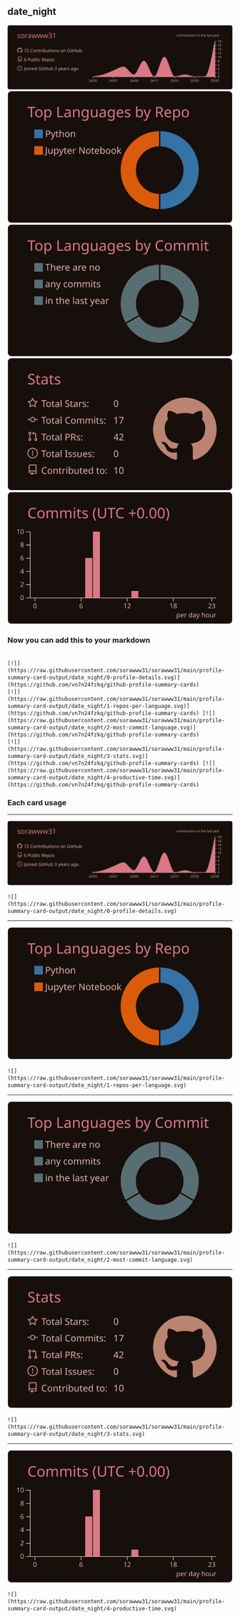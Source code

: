 ## date_night

[![](./0-profile-details.svg)](https://github.com/vn7n24fzkq/github-profile-summary-cards)
[![](./1-repos-per-language.svg)](https://github.com/vn7n24fzkq/github-profile-summary-cards) [![](./2-most-commit-language.svg)](https://github.com/vn7n24fzkq/github-profile-summary-cards)
[![](./3-stats.svg)](https://github.com/vn7n24fzkq/github-profile-summary-cards) [![](./4-productive-time.svg)](https://github.com/vn7n24fzkq/github-profile-summary-cards)
### Now you can add this to your markdown
```

[![](https://raw.githubusercontent.com/sorawww31/sorawww31/main/profile-summary-card-output/date_night/0-profile-details.svg)](https://github.com/vn7n24fzkq/github-profile-summary-cards)
[![](https://raw.githubusercontent.com/sorawww31/sorawww31/main/profile-summary-card-output/date_night/1-repos-per-language.svg)](https://github.com/vn7n24fzkq/github-profile-summary-cards) [![](https://raw.githubusercontent.com/sorawww31/sorawww31/main/profile-summary-card-output/date_night/2-most-commit-language.svg)](https://github.com/vn7n24fzkq/github-profile-summary-cards)
[![](https://raw.githubusercontent.com/sorawww31/sorawww31/main/profile-summary-card-output/date_night/3-stats.svg)](https://github.com/vn7n24fzkq/github-profile-summary-cards) [![](https://raw.githubusercontent.com/sorawww31/sorawww31/main/profile-summary-card-output/date_night/4-productive-time.svg)](https://github.com/vn7n24fzkq/github-profile-summary-cards)

```

### Each card usage
---

![](./0-profile-details.svg)

```
![](https://raw.githubusercontent.com/sorawww31/sorawww31/main/profile-summary-card-output/date_night/0-profile-details.svg)
```

    

---

![](./1-repos-per-language.svg)

```
![](https://raw.githubusercontent.com/sorawww31/sorawww31/main/profile-summary-card-output/date_night/1-repos-per-language.svg)
```

    

---

![](./2-most-commit-language.svg)

```
![](https://raw.githubusercontent.com/sorawww31/sorawww31/main/profile-summary-card-output/date_night/2-most-commit-language.svg)
```

    

---

![](./3-stats.svg)

```
![](https://raw.githubusercontent.com/sorawww31/sorawww31/main/profile-summary-card-output/date_night/3-stats.svg)
```

    

---

![](./4-productive-time.svg)

```
![](https://raw.githubusercontent.com/sorawww31/sorawww31/main/profile-summary-card-output/date_night/4-productive-time.svg)
```

    
